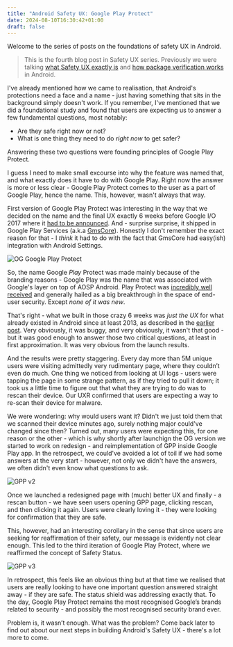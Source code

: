 ```yaml
---
title: "Android Safety UX: Google Play Protect"
date: 2024-08-10T16:30:42+01:00
draft: false
---
```


Welcome to the series of posts on the foundations of safety UX in Android.

> This is the fourth blog post in Safety UX series. Previously we were talking
> [what Safety UX exactly
> is](https://blog.kirillov.cc/posts/android-safety-ux-what-about/) and [how
> package verification
> works](https://blog.kirillov.cc/posts/android-safety-ux-package-verification/)
> in Android. 

I've already mentioned how we came to realisation, that Android's protections
need a face and a name - just having something that sits in the background
simply doesn't work. If you remember, I've mentioned that we did a foundational
study and found that users are expecting us to answer a few fundamental
questions, most notably:

- Are they safe right now or not?
- What is one thing they need to do _right now_ to get safer?

Answering these two questions were founding principles of Google Play Protect. 

I guess I need to make small excourse into why the feature was named that, and
what exactly does it have to do with Google Play. Right now the answer is more
or less clear - Google Play Protect comes to the user as a part of Google Play,
hence the name. This, however, wasn't always that way.

First version of Google Play Protect was interesting in the way that we decided
on the name and the final UX exactly 6 weeks before Google I/O 2017 where it
[had to be announced](https://9to5google.com/2017/07/19/google-play-protect-rollout). And - surprise surprise, it shipped in Google Play Services (a.k.a [GmsCore](https://en.wikipedia.org/wiki/Google_Mobile_Services)). Honestly I don't remember the exact reason for that - I _think_ it had to do with the fact that GmsCore had easy(ish) integration with Android Settings. 

![OG Google Play Protect](/static/asux-pv/og-gpp.jpg)

So, the name Google _Play_ Protect was made mainly because of the branding reasons - Google Play was the name that was associated with Google's layer on top of AOSP Android. Play Protect was [incredibly well received](https://threatpost.com/android-gets-security-makeover-with-google-play-protect/125781/) and generally hailed as a big breakthrough in the space of end-user security. Except _none of it was new_.

That's right - what we built in those crazy 6 weeks was _just the UX_ for what already existed in Android since at least 2013, as described in the [earlier post](https://blog.kirillov.cc/posts/android-safety-ux-package-verification/). Very obviously, it was buggy, and very obviously, it wasn't that good - but it was good enough to answer those two critical questions, at least in first approximation. It was very obvious from the launch results.

And the results were pretty staggering. Every day more than 5M unique users were visiting admittedly very rudimentary page, where they couldn’t even do much. One thing we noticed from looking at UI logs - users were tapping the page in some strange pattern, as if they tried to pull it down; it took us a little time to figure out that what they are trying to do was to rescan their device. Our UXR confirmed that users are expecting a way to re-scan their device for malware. 

We were wondering: why would users want it? Didn't we just told them that we scanned their device minutes ago, surely nothing major could've changed since then? Turned out, many users were expecting this, for one reason or the other - which is why shortly after launchign the OG version we started to work on redesign - and reimplementation of GPP inside Google Play app. In the retrospect, we could've avoided a lot of toil if we had some answers at the very start - however, not only we didn't have the answers, we often didn't even know what questions to ask.

![GPP v2](/static/asux-pv/gpp-v2.png)

Once we launched a redesigned page with (much) better UX and finally - a rescan button - we have seen users opening GPP page, clicking rescan, and then clicking it again. Users were clearly loving it - they were looking for confirmation that they are safe.

This, however, had an interesting corollary in the sense that since users are seeking for reaffirmation of their safety, our message is evidently not clear enough. This led to the third iteration of Google Play Protect, where we reaffirmed the concept of Safety Status.

![GPP v3](/static/asux-pv/oleg.png)

In retrospect, this feels like an obvious thing but at that time we realised that users are really looking to have one important question answered straight away - if they are safe. The status shield was addressing exactly that. To the day, Google Play Protect remains the most recognised Google’s brands related to security - and possibly the most recognised security brand ever. 

Problem is, it wasn’t enough. What was the problem? Come back later to find out about our next steps in building Android's Safety UX - there's a lot more to come.